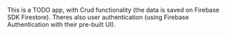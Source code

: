 This is a TODO app, with Crud functionality (the data is saved on Firebase SDK Firestore). Theres also user authentication (using Firebase Authentication with their pre-built UI).
